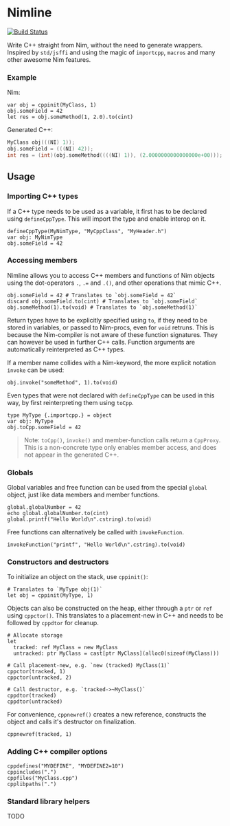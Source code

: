 # Nimline

[![Build Status](https://travis-ci.com/fragcolor-xyz/nimline.svg?branch=master)  ](https://travis-ci.com/fragcolor-xyz/nimline)

Write C++ straight from Nim, without the need to generate wrappers. Inspired by `std/jsffi` and using the magic of `importcpp`, `macros` and many other awesome Nim features.
   
### Example

Nim:
```nimrod
var obj = cppinit(MyClass, 1)
obj.someField = 42
let res = obj.someMethod(1, 2.0).to(cint)
```
Generated C++:
```cpp
MyClass obj(((NI) 1));
obj.someField = (((NI) 42));
int res = (int)(obj.someMethod((((NI) 1)), (2.0000000000000000e+00)));
```

## Usage

### Importing C++ types

If a C++ type needs to be used as a variable, it first has to be declared using `defineCppType`. This will import the type and enable interop on it.

```nimrod
defineCppType(MyNimType, "MyCppClass", "MyHeader.h")
var obj: MyNimType
obj.someField = 42
```

### Accessing members

Nimline allows you to access C++ members and functions of Nim objects using the dot-operators `.`, `.=` and `.()`, and other operations that mimic C++.

```nimrod
obj.someField = 42 # Translates to `obj.someField = 42`
discard obj.someField.to(cint) # Translates to `obj.someField`
obj.someMethod(1).to(void) # Translates to `obj.someMethod(1)`
```

Return types have to be explicitly specified using `to`, if they need to be stored in variables, or passed to Nim-procs, even for `void` retruns.
This is because the Nim-compiler is not aware of these function signatures. They can however be used in further C++ calls.
Function arguments are automatically reinterpreted as C++ types.

If a member name collides with a Nim-keyword, the more explicit notation `invoke` can be used:
```
obj.invoke("someMethod", 1).to(void)
```

Even types that were not declared with `defineCppType` can be used in this way, by first reinterpreting them using `toCpp`.
```nimrod
type MyType {.importcpp.} = object
var obj: MyType
obj.toCpp.someField = 42
```

> Note: `toCpp()`, `invoke()` and member-function calls return a `CppProxy`. This is a non-concrete type only enables member access, and does not appear in the generated C++.

### Globals

Global variables and free function can be used from the special `global` object, just like data members and member functions.

```nimrod
global.globalNumber = 42
echo global.globalNumber.to(cint)
global.printf("Hello World\n".cstring).to(void)
```

Free functions can alternatively be called with `invokeFunction`.
```nimrod
invokeFunction("printf", "Hello World\n".cstring).to(void)
```

### Constructors and destructors

To initialize an object on the stack, use `cppinit()`:

```nimrod
# Translates to `MyType obj(1)`
let obj = cppinit(MyType, 1)
```

Objects can also be constructed on the heap, either through a `ptr` or `ref` using `cppctor()`.
This translates to a placement-new in C++ and needs to be followed by `cppdtor` for cleanup.
```nimrod
# Allocate storage
let
  tracked: ref MyClass = new MyClass
  untracked: ptr MyClass = cast[ptr MyClass](alloc0(sizeof(MyClass)))

# Call placement-new, e.g. `new (tracked) MyClass(1)`
cppctor(tracked, 1)
cppctor(untracked, 2)

# Call destructor, e.g. `tracked->~MyClass()`
cppdtor(tracked)
cppdtor(untracked)
```

For convenience, `cppnewref()` creates a new reference, constructs the object and calls it's destructor on finalization.
```nimrod
cppnewref(tracked, 1)
```

### Adding C++ compiler options

```nimrod
cppdefines("MYDEFINE", "MYDEFINE2=10")
cppincludes(".")
cppfiles("MyClass.cpp")
cpplibpaths(".")
```

### Standard library helpers

TODO


